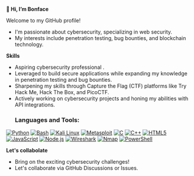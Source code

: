 **👋 Hi, I’m Bonface**

Welcome to my GitHub profile!
- I'm passionate about cybersecurity, specializing in web security. 
- My interests include penetration testing, bug bounties, and blockchain technology.

**Skills**
- Aspiring cybersecurity professional .
- Leveraged to build secure applications while expanding my knowledge in penetration testing and bug bounties.
- Sharpening my skills through Capture the Flag (CTF) platforms like Try Hack Me, Hack The Box, and PicoCTF.
- Actively working on cybersecurity projects and honing my abilities with API integrations.
  ### Languages and Tools:

[![Python][python-shield]][python-url]
[![Bash][bash-shield]][bash-url]
[![Kali Linux][kali-linux-shield]][kali-linux-url]
[![Metasploit][metasploit-shield]][metasploit-url]
[![C][c-shield]][c-url]
[![C++][cpp-shield]][cpp-url]
[![HTML5][html5-shield]][html5-url]
[![JavaScript][javascript-shield]][javascript-url]
[![Node.js][nodejs-shield]][nodejs-url]
[![Wireshark][wireshark-shield]][wireshark-url]
[![Nmap][nmap-shield]][nmap-url]
[![PowerShell][powershell-shield]][powershell-url]

[python-shield]: https://img.shields.io/badge/Python-3776AB?style=for-the-badge&logo=python&logoColor=white
[python-url]: https://www.python.org/
[bash-shield]: https://img.shields.io/badge/Bash-4EAA25?style=for-the-badge&logo=gnu-bash&logoColor=white
[bash-url]: https://www.gnu.org/software/bash/
[kali-linux-shield]: https://img.shields.io/badge/Kali_Linux-557C94?style=for-the-badge&logo=kali-linux&logoColor=white
[kali-linux-url]: https://www.kali.org/
[metasploit-shield]: https://img.shields.io/badge/Metasploit-33475B?style=for-the-badge&logo=metasploit&logoColor=white
[metasploit-url]: https://www.metasploit.com/
[c-shield]: https://img.shields.io/badge/C-00599C?style=for-the-badge&logo=c&logoColor=white
[c-url]: https://en.wikipedia.org/wiki/C_(programming_language)
[cpp-shield]: https://img.shields.io/badge/C++-00599C?style=for-the-badge&logo=c%2B%2B&logoColor=white
[cpp-url]: https://en.wikipedia.org/wiki/C%2B%2B
[html5-shield]: https://img.shields.io/badge/HTML5-E34F26?style=for-the-badge&logo=html5&logoColor=white
[html5-url]: https://developer.mozilla.org/en-US/docs/Web/Guide/HTML/HTML5
[javascript-shield]: https://img.shields.io/badge/JavaScript-F7DF1E?style=for-the-badge&logo=javascript&logoColor=black
[javascript-url]: https://developer.mozilla.org/en-US/docs/Web/JavaScript
[nodejs-shield]: https://img.shields.io/badge/Node.js-43853D?style=for-the-badge&logo=node.js&logoColor=white
[nodejs-url]: https://nodejs.org/
[wireshark-shield]: https://img.shields.io/badge/Wireshark-1679A7?style=for-the-badge&logo=wireshark&logoColor=white
[wireshark-url]: https://www.wireshark.org/
[nmap-shield]: https://img.shields.io/badge/Nmap-4e4e4e?style=for-the-badge&logo=nmap&logoColor=white
[nmap-url]: https://nmap.org/
[powershell-shield]: https://img.shields.io/badge/PowerShell-5391FE?style=for-the-badge&logo=powershell&logoColor=white
[powershell-url]: https://docs.microsoft.com/en-us/powershell/

**Let's collabolate**
- Bring on the exciting cybersecurity challenges!
- Let's collaborate via GitHub Discussions or Issues.

<!---
bonifeso/bonifeso is a ✨ special ✨ repository because its `README.md` (this file) appears on your GitHub profile.
You can click the Preview link to take a look at your changes.
--->
